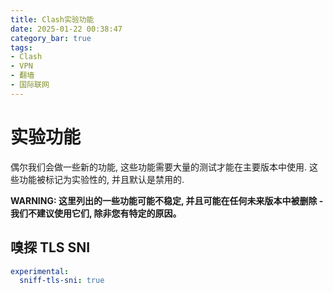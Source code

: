 ```yaml
---
title: Clash实验功能
date: 2025-01-22 00:38:47
category_bar: true
tags:
- Clash
- VPN
- 翻墙
- 国际联网
---
```


# 实验功能

偶尔我们会做一些新的功能, 这些功能需要大量的测试才能在主要版本中使用. 这些功能被标记为实验性的, 并且默认是禁用的.

**WARNING: 这里列出的一些功能可能不稳定, 并且可能在任何未来版本中被删除 - 我们不建议使用它们, 除非您有特定的原因。**

## 嗅探 TLS SNI

```yaml
experimental:
  sniff-tls-sni: true
```
